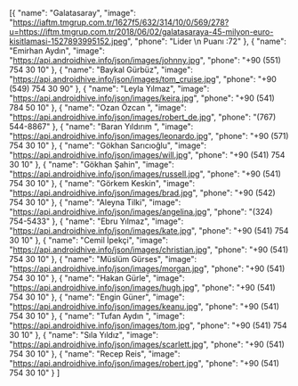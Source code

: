 [{
		"name": "Galatasaray",
		"image": "https://iaftm.tmgrup.com.tr/1627f5/632/314/10/0/569/278?u=https://iftm.tmgrup.com.tr/2018/06/02/galatasaraya-45-milyon-euro-kisitlamasi-1527893995152.jpeg",
		"phone": "Lider \n Puanı :72"
	},
	{
		"name": "Emirhan Aydın",
		"image": "https://api.androidhive.info/json/images/johnny.jpg",
		"phone": "+90 (551) 754 30 10"
	},
	{
		"name": "Baykal Gürbüz",
		"image": "https://api.androidhive.info/json/images/tom_cruise.jpg",
		"phone": "+90 (549) 754 30 90"
	},
	{
		"name": "Leyla Yılmaz",
		"image": "https://api.androidhive.info/json/images/keira.jpg",
		"phone": "+90 (541) 784 50 10"
	},
	{
		"name": "Ozan Özcan ",
		"image": "https://api.androidhive.info/json/images/robert_de.jpg",
		"phone": "(767) 544-8867"
	},
	{
		"name": "Baran Yıldırım ",
		"image": "https://api.androidhive.info/json/images/leonardo.jpg",
	  "phone": "+90 (571) 754 30 10"
	},
	{
		"name": "Gökhan Sarıcıoğlu",
		"image": "https://api.androidhive.info/json/images/will.jpg",
	  "phone": "+90 (541) 754 30 10"
	},
	{
		"name": "Gökhan Şahin",
		"image": "https://api.androidhive.info/json/images/russell.jpg",
		"phone": "+90 (541) 754 30 10"
	},
	{
		"name": "Görkem Keskin",
		"image": "https://api.androidhive.info/json/images/brad.jpg",
		"phone": "+90 (542) 754 30 10"
	},
	{
		"name": "Aleyna Tilki",
		"image": "https://api.androidhive.info/json/images/angelina.jpg",
		"phone": "(324) 754-5433"
	},
	{
		"name": "Ebru Yılmaz",
		"image": "https://api.androidhive.info/json/images/kate.jpg",
		"phone": "+90 (541) 754 30 10"
	},
	{
		"name": "Cemil İpekçi",
		"image": "https://api.androidhive.info/json/images/christian.jpg",
		"phone": "+90 (541) 754 30 10"
	},
	{
		"name": "Müslüm Gürses",
		"image": "https://api.androidhive.info/json/images/morgan.jpg",
		"phone": "+90 (541) 754 30 10"
	},
	{
		"name": "Hakan Gürle",
		"image": "https://api.androidhive.info/json/images/hugh.jpg",
		"phone": "+90 (541) 754 30 10"
	},
	{
		"name": "Engin Güner",
		"image": "https://api.androidhive.info/json/images/keanu.jpg",
		"phone": "+90 (541) 754 30 10"
	},
	{
		"name": "Tufan Aydın ",
		"image": "https://api.androidhive.info/json/images/tom.jpg",
		"phone": "+90 (541) 754 30 10"
	},
	{
		"name": "Sıla Yıldız",
		"image": "https://api.androidhive.info/json/images/scarlett.jpg",
		"phone": "+90 (541) 754 30 10"
	},
	{
		"name": "Recep Reis",
		"image": "https://api.androidhive.info/json/images/robert.jpg",
	  "phone": "+90 (541) 754 30 10"
	}
]
